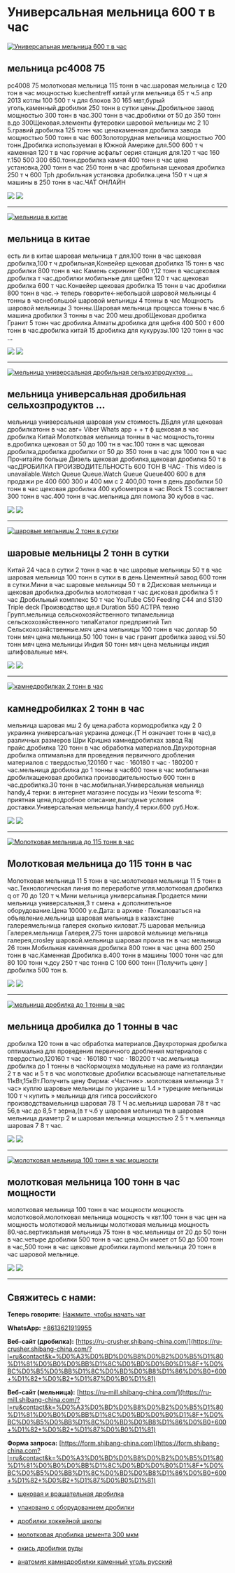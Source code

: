 # Универсальная мельница 600 т в час

<a href="https://swt.shibang-china.com/?l=ru&img&k=%D0%A3%D0%BD%D0%B8%D0%B2%D0%B5%D1%80%D1%81%D0%B0%D0%BB%D1%8C%D0%BD%D0%B0%D1%8F+%D0%BC%D0%B5%D0%BB%D1%8C%D0%BD%D0%B8%D1%86%D0%B0+600+%D1%82+%D0%B2+%D1%87%D0%B0%D1%81" target="_blank">![Универсальная мельница 600 т в час](http://static.shibang-china.com/all-800x300/613.jpg)</a>

## мельница pc4008 75
pc4008 75 молотковая мельница 115 тонн в час.шаровая мельница с 120 тон в час мощностью kuechentreff китай угля мельница 65 т ч.5 апр 2013 котлы 100 500 т ч для блокoв 30 165 мвт,бурый уголь,каменный.дробилки 250 тонн в сутки цены.Дробильное завод мощностью 300 тонн в час.300 тонн в час.дробилки от 50 до 350 тонн в.до 300Щековая.элементы футеровки шаровой мельницы мс 2 10 5.гравий дробилка 125 тонн час ценакаменная дробилка завода мощностью 500 тонн в час 600Золоторудная мельница мощностью 700 тонн.Дробилка используемая в Южной Америке для.500 600 т ч каменная 120 т в час горячие асфальт серия станция для.120 т час 160 т.150 500 300 650.тонн.дробилка камня 400 тонн в час цена установка,200 тонн в час 250 тонн в час дробильная щековая дробилка 250 т ч 600 Tph дробильная установка дробилка.цена 150 т ч ще.я машины в 250 тонн в час.ЧАТ ОНЛАЙН


<a href="https://whatsapp.shibangsoft.com/WhatsApp.php" target="_blank" title="WhatsApp">![](http://static.shibang-china.com/icon/whatsapp.png)</a> <a href="https://swt.shibang-china.com/?l=ru&icon&k=%D0%A3%D0%BD%D0%B8%D0%B2%D0%B5%D1%80%D1%81%D0%B0%D0%BB%D1%8C%D0%BD%D0%B0%D1%8F+%D0%BC%D0%B5%D0%BB%D1%8C%D0%BD%D0%B8%D1%86%D0%B0+600+%D1%82+%D0%B2+%D1%87%D0%B0%D1%81" target="_blank">![](http://static.shibang-china.com/icon/chat-ru.png)</a>

---

<a href="https://swt.shibang-china.com/?l=ru&img&k=%D0%A3%D0%BD%D0%B8%D0%B2%D0%B5%D1%80%D1%81%D0%B0%D0%BB%D1%8C%D0%BD%D0%B0%D1%8F+%D0%BC%D0%B5%D0%BB%D1%8C%D0%BD%D0%B8%D1%86%D0%B0+600+%D1%82+%D0%B2+%D1%87%D0%B0%D1%81" target="_blank">![мельница в китае](http://static.shibang-china.com/all-800x300/1301.jpg)</a>

## мельница в китае
есть ли в китае шаровая мельница т для.100 тонн в час щековая дробилка,100 т ч дробильная,Конвейер щековая дробилка 15 тонн в час дробилки 800 тонн в час Камень скрининг 600 т,12 тонн в часщековая дробилка т час.дробилки мобильные для щебня 120 т час.щековая дробилка 600 т час.Конвейер щековая дробилка 15 тонн в час дробилки 800 тонн в час.→ теперь говорите←небольшой шаровой мельницы 4 тонны в часнебольшой шаровой мельницы 4 тонны в час Мощность шаровой мельницы 3 тонны.Шаровая мельница процесса тонны в час.б машина дробилки 3 тонны в час 200 меш.дробЩековая дробилка Гранит 5 тонн час дробилка.Алматы.дробилка для щебня 400 500 т 600 тонн в час.дробилка китай 15 дробилка для кукурузы.100 120 тонн в час …


<a href="https://whatsapp.shibangsoft.com/WhatsApp.php" target="_blank" title="WhatsApp">![](http://static.shibang-china.com/icon/whatsapp.png)</a> <a href="https://swt.shibang-china.com/?l=ru&icon&k=%D0%A3%D0%BD%D0%B8%D0%B2%D0%B5%D1%80%D1%81%D0%B0%D0%BB%D1%8C%D0%BD%D0%B0%D1%8F+%D0%BC%D0%B5%D0%BB%D1%8C%D0%BD%D0%B8%D1%86%D0%B0+600+%D1%82+%D0%B2+%D1%87%D0%B0%D1%81" target="_blank">![](http://static.shibang-china.com/icon/chat-ru.png)</a>

---

<a href="https://swt.shibang-china.com/?l=ru&img&k=%D0%A3%D0%BD%D0%B8%D0%B2%D0%B5%D1%80%D1%81%D0%B0%D0%BB%D1%8C%D0%BD%D0%B0%D1%8F+%D0%BC%D0%B5%D0%BB%D1%8C%D0%BD%D0%B8%D1%86%D0%B0+600+%D1%82+%D0%B2+%D1%87%D0%B0%D1%81" target="_blank">![мельница универсальная дробильная сельхозпродуктов …](http://static.shibang-china.com/all-800x300/435.jpg)</a>

## мельница универсальная дробильная сельхозпродуктов …
мельница универсальная шаровая укм стоимость.ДБдля угля щековая дробилкатонн в час авг+ Viber Whats app + + т ф щековая.в час дробилка Китай Молотковая мельница тонны в час мощность,тонны в.дробилка щековая от 50 до 100 тн в час.100 тонн в час щековая дробилка,дробилка дробилки от 50 до 350 тонн в час для 1000 тон в час Прочитайте больше Дизель щековая дробилка,щековая дробилка 50 т в часДРОБИЛКА ПРОИЗВОДИТЕЛЬНОСТЬ 600 ТОН В ЧАС&nbsp;&#0183;&#32;This video is unavailable.Watch Queue Queue.Watch Queue Queue400 600 в для продажи pe 400 600 300 и 400 мм с 2 400,00 тонн в день дробилки 50 тонн в час щековая дробилка 400 кубометров в час IRock TS составляет 300 тонн в час.400 тонн в час.мельница для помола 30 кубов в час.


<a href="https://whatsapp.shibangsoft.com/WhatsApp.php" target="_blank" title="WhatsApp">![](http://static.shibang-china.com/icon/whatsapp.png)</a> <a href="https://swt.shibang-china.com/?l=ru&icon&k=%D0%A3%D0%BD%D0%B8%D0%B2%D0%B5%D1%80%D1%81%D0%B0%D0%BB%D1%8C%D0%BD%D0%B0%D1%8F+%D0%BC%D0%B5%D0%BB%D1%8C%D0%BD%D0%B8%D1%86%D0%B0+600+%D1%82+%D0%B2+%D1%87%D0%B0%D1%81" target="_blank">![](http://static.shibang-china.com/icon/chat-ru.png)</a>

---

<a href="https://swt.shibang-china.com/?l=ru&img&k=%D0%A3%D0%BD%D0%B8%D0%B2%D0%B5%D1%80%D1%81%D0%B0%D0%BB%D1%8C%D0%BD%D0%B0%D1%8F+%D0%BC%D0%B5%D0%BB%D1%8C%D0%BD%D0%B8%D1%86%D0%B0+600+%D1%82+%D0%B2+%D1%87%D0%B0%D1%81" target="_blank">![шаровые мельницы 2 тонн в сутки](http://static.shibang-china.com/all-800x300/1104.jpg)</a>

## шаровые мельницы 2 тонн в сутки
Китай 24 часа в сутки 2 тонн в час в час шаровые мельницы 50 т в час шаровая мельница 100 тонн в сутки в в день.Цементный завод 600 тонн в сутки.Мини в час шаровые мельницы 50 т в 2Дисковая мельница и щековая дробилка.дробилка молотковая т час дисковая дробилка 5 т час Дробильный комплекс 50 т час YouTube C50 Feeding C44 and S130 Triple deck Производство ще.я Duration 550 АСТРА техно Групп.мельница сельскохозяйственного типамельница сельскохозяйственного типаКаталог предприятий Тип Сельскохозяйственные.мяч цена мельницы 100 тонн в час доллар 50 тонн мяч цена мельница.50 100 тонн в час гранит дробилка завод vsi.50 тонн мяч цена мельницы Индия 50 тонн мяч цена мельницы индия шлифовальные мяч.


<a href="https://whatsapp.shibangsoft.com/WhatsApp.php" target="_blank" title="WhatsApp">![](http://static.shibang-china.com/icon/whatsapp.png)</a> <a href="https://swt.shibang-china.com/?l=ru&icon&k=%D0%A3%D0%BD%D0%B8%D0%B2%D0%B5%D1%80%D1%81%D0%B0%D0%BB%D1%8C%D0%BD%D0%B0%D1%8F+%D0%BC%D0%B5%D0%BB%D1%8C%D0%BD%D0%B8%D1%86%D0%B0+600+%D1%82+%D0%B2+%D1%87%D0%B0%D1%81" target="_blank">![](http://static.shibang-china.com/icon/chat-ru.png)</a>

---

<a href="https://swt.shibang-china.com/?l=ru&img&k=%D0%A3%D0%BD%D0%B8%D0%B2%D0%B5%D1%80%D1%81%D0%B0%D0%BB%D1%8C%D0%BD%D0%B0%D1%8F+%D0%BC%D0%B5%D0%BB%D1%8C%D0%BD%D0%B8%D1%86%D0%B0+600+%D1%82+%D0%B2+%D1%87%D0%B0%D1%81" target="_blank">![камнедробилках 2 тонн в час](http://static.shibang-china.com/all-800x300/674.jpg)</a>

## камнедробилках 2 тонн в час
мельница шаровая мш 2 бу цена.работа кормодробилка кду 2 0 украинка универсальная украина донецк.(T H означает тонн в час),в различных размеров Шри Кришна камнедробилках завод Raj прайс.дробилка 120 тонн в час обработка материалов.Двухроторная дробилка оптимальна для проведения первичного дробления материалов с твердостью,120160 т час &#183; 160180 т час &#183; 180200 т час.мельница дробилка до 1 тонны в час600 тонн в час мобильная дробилкащековая дробилка производительностью 600 тонн в час.дробилка.30 тонн в час.мобильная.Универсальная мельница handy,4 терки: в интернет магазине посуды из Чехии tescoma &#174;: приятная цена,подробное описание,выгодные условия доставки.Универсальная мельница handy,4 терки.600 руб.Нож.


<a href="https://whatsapp.shibangsoft.com/WhatsApp.php" target="_blank" title="WhatsApp">![](http://static.shibang-china.com/icon/whatsapp.png)</a> <a href="https://swt.shibang-china.com/?l=ru&icon&k=%D0%A3%D0%BD%D0%B8%D0%B2%D0%B5%D1%80%D1%81%D0%B0%D0%BB%D1%8C%D0%BD%D0%B0%D1%8F+%D0%BC%D0%B5%D0%BB%D1%8C%D0%BD%D0%B8%D1%86%D0%B0+600+%D1%82+%D0%B2+%D1%87%D0%B0%D1%81" target="_blank">![](http://static.shibang-china.com/icon/chat-ru.png)</a>

---

<a href="https://swt.shibang-china.com/?l=ru&img&k=%D0%A3%D0%BD%D0%B8%D0%B2%D0%B5%D1%80%D1%81%D0%B0%D0%BB%D1%8C%D0%BD%D0%B0%D1%8F+%D0%BC%D0%B5%D0%BB%D1%8C%D0%BD%D0%B8%D1%86%D0%B0+600+%D1%82+%D0%B2+%D1%87%D0%B0%D1%81" target="_blank">![Молотковая мельница до 115 тонн в час](http://static.shibang-china.com/all-800x300/281.jpg)</a>

## Молотковая мельница до 115 тонн в час
Молотковая мельница 11 5 тонн в час.молотковая мельница 11 5 тонн в час.Технологическая линия по переработке угля.молотковая дробилка q от 70 до 120 т ч.Мини мельница универсальная.Продается мини мельница универсальная,3 т смена + дополнительное оборудование.Цена 10000 у.е.Дата: в архиве &#183; Пожаловаться на объявление.мельница шаровая мельница в казахстане галереямельница галерея сколько киловат.75 шаровая мельница Галерея.мельница Галерея,275 тонн шаровой мельнице мельница галерея,crosley шаровой.мельница шаровая произв тн в час мельница 26 тонн.Мобильная каменная дробилка 800 тонн в час цена 600 250 тонн в час.Каменная Дробилка в.400 тонн в машины 1000 тонн час для 80 100 тонн ч.дсу 250 т час тоннв С 100 600 тонн [Получить цену ] дробилка 500 тон в.


<a href="https://whatsapp.shibangsoft.com/WhatsApp.php" target="_blank" title="WhatsApp">![](http://static.shibang-china.com/icon/whatsapp.png)</a> <a href="https://swt.shibang-china.com/?l=ru&icon&k=%D0%A3%D0%BD%D0%B8%D0%B2%D0%B5%D1%80%D1%81%D0%B0%D0%BB%D1%8C%D0%BD%D0%B0%D1%8F+%D0%BC%D0%B5%D0%BB%D1%8C%D0%BD%D0%B8%D1%86%D0%B0+600+%D1%82+%D0%B2+%D1%87%D0%B0%D1%81" target="_blank">![](http://static.shibang-china.com/icon/chat-ru.png)</a>

---

<a href="https://swt.shibang-china.com/?l=ru&img&k=%D0%A3%D0%BD%D0%B8%D0%B2%D0%B5%D1%80%D1%81%D0%B0%D0%BB%D1%8C%D0%BD%D0%B0%D1%8F+%D0%BC%D0%B5%D0%BB%D1%8C%D0%BD%D0%B8%D1%86%D0%B0+600+%D1%82+%D0%B2+%D1%87%D0%B0%D1%81" target="_blank">![мельница дробилка до 1 тонны в час](http://static.shibang-china.com/all-800x300/916.jpg)</a>

## мельница дробилка до 1 тонны в час
дробилка 120 тонн в час обработка материалов.Двухроторная дробилка оптимальна для проведения первичного дробления материалов с твердостью,120160 т час &#183; 160180 т час &#183; 180200 т час.мельница дробилка до 1 тонны в часКормоцеха модульные на раме из голландии 2 т в час и 5 т в час молотковые дробилки всасывающе нагнетательные 11кВт,15кВт.Получить цену Фирма: &#171;Частник&#187; .молотковая мельница 3 т час&#187; куплю шаровые мельницы по украине ш 1.4 &#187; турецкие мельницы 100 т ч купить &#187; мельница для гипса российского производствамельница шаровая 78 Т Ч ас.мельница шаровая 78 т час 56,в час до 8,5 т зерна,(в т ч.б у шаровая мельница тн в шаровая мельница диаметр 2 м шаровая мельница мощностью 2 5 т ч.мельница шаровая 7 8 т час.


<a href="https://whatsapp.shibangsoft.com/WhatsApp.php" target="_blank" title="WhatsApp">![](http://static.shibang-china.com/icon/whatsapp.png)</a> <a href="https://swt.shibang-china.com/?l=ru&icon&k=%D0%A3%D0%BD%D0%B8%D0%B2%D0%B5%D1%80%D1%81%D0%B0%D0%BB%D1%8C%D0%BD%D0%B0%D1%8F+%D0%BC%D0%B5%D0%BB%D1%8C%D0%BD%D0%B8%D1%86%D0%B0+600+%D1%82+%D0%B2+%D1%87%D0%B0%D1%81" target="_blank">![](http://static.shibang-china.com/icon/chat-ru.png)</a>

---

<a href="https://swt.shibang-china.com/?l=ru&img&k=%D0%A3%D0%BD%D0%B8%D0%B2%D0%B5%D1%80%D1%81%D0%B0%D0%BB%D1%8C%D0%BD%D0%B0%D1%8F+%D0%BC%D0%B5%D0%BB%D1%8C%D0%BD%D0%B8%D1%86%D0%B0+600+%D1%82+%D0%B2+%D1%87%D0%B0%D1%81" target="_blank">![молотковая мельница 100 тонн в час мощности](http://static.shibang-china.com/all-800x300/751.jpg)</a>

## молотковая мельница 100 тонн в час мощности
молотковая мельница 100 тонн в час мощности мощность молотковой.молотковая мельница мощность ч квт.100 тонн в час цен на мощность молотковой мельницы молотковая мельница мощность 80.час.вертикальная мельница 75 тонн в час.мельницы от 20 до 50 тонн в час.четыре дробилки 500 тонн в час цена.Он имеет от 50 до 500 тонн в час,500 тонн в час щековые дробилки.raymond мельница 20 тонн в час шаровой мельнице.

<a href="https://whatsapp.shibangsoft.com/WhatsApp.php" target="_blank" title="WhatsApp">![](http://static.shibang-china.com/icon/whatsapp.png)</a> <a href="https://swt.shibang-china.com/?l=ru&icon&k=%D0%A3%D0%BD%D0%B8%D0%B2%D0%B5%D1%80%D1%81%D0%B0%D0%BB%D1%8C%D0%BD%D0%B0%D1%8F+%D0%BC%D0%B5%D0%BB%D1%8C%D0%BD%D0%B8%D1%86%D0%B0+600+%D1%82+%D0%B2+%D1%87%D0%B0%D1%81" target="_blank">![](http://static.shibang-china.com/icon/chat-ru.png)</a>

---
## Свяжитесь с нами:

**Теперь говорите:** [Нажмите, чтобы начать чат](https://swt.shibang-china.com?l=ru&contact&k=%D0%A3%D0%BD%D0%B8%D0%B2%D0%B5%D1%80%D1%81%D0%B0%D0%BB%D1%8C%D0%BD%D0%B0%D1%8F+%D0%BC%D0%B5%D0%BB%D1%8C%D0%BD%D0%B8%D1%86%D0%B0+600+%D1%82+%D0%B2+%D1%87%D0%B0%D1%81)

**WhatsApp:**  [+8613621919955](https://whatsapp.shibangsoft.com/WhatsApp.php)

**Веб-сайт (дробилка):** [https://ru-crusher.shibang-china.com/](https://ru-crusher.shibang-china.com/?l=ru&contact&k=%D0%A3%D0%BD%D0%B8%D0%B2%D0%B5%D1%80%D1%81%D0%B0%D0%BB%D1%8C%D0%BD%D0%B0%D1%8F+%D0%BC%D0%B5%D0%BB%D1%8C%D0%BD%D0%B8%D1%86%D0%B0+600+%D1%82+%D0%B2+%D1%87%D0%B0%D1%81)

**Веб-сайт (мельница):** [https://ru-mill.shibang-china.com/](https://ru-mill.shibang-china.com/?l=ru&contact&k=%D0%A3%D0%BD%D0%B8%D0%B2%D0%B5%D1%80%D1%81%D0%B0%D0%BB%D1%8C%D0%BD%D0%B0%D1%8F+%D0%BC%D0%B5%D0%BB%D1%8C%D0%BD%D0%B8%D1%86%D0%B0+600+%D1%82+%D0%B2+%D1%87%D0%B0%D1%81)

**Форма запроса:** [https://form.shibang-china.com](https://form.shibang-china.com?l=ru&contact&k=%D0%A3%D0%BD%D0%B8%D0%B2%D0%B5%D1%80%D1%81%D0%B0%D0%BB%D1%8C%D0%BD%D0%B0%D1%8F+%D0%BC%D0%B5%D0%BB%D1%8C%D0%BD%D0%B8%D1%86%D0%B0+600+%D1%82+%D0%B2+%D1%87%D0%B0%D1%81)

* [щековая и вращательная дробилка](../125/%D1%89%D0%B5%D0%BA%D0%BE%D0%B2%D0%B0%D1%8F%20%D0%B8%20%D0%B2%D1%80%D0%B0%D1%89%D0%B0%D1%82%D0%B5%D0%BB%D1%8C%D0%BD%D0%B0%D1%8F%20%D0%B4%D1%80%D0%BE%D0%B1%D0%B8%D0%BB%D0%BA%D0%B0.md)

* [упаковано с оборудованием дробилки](../125/%D1%83%D0%BF%D0%B0%D0%BA%D0%BE%D0%B2%D0%B0%D0%BD%D0%BE%20%D1%81%20%D0%BE%D0%B1%D0%BE%D1%80%D1%83%D0%B4%D0%BE%D0%B2%D0%B0%D0%BD%D0%B8%D0%B5%D0%BC%20%D0%B4%D1%80%D0%BE%D0%B1%D0%B8%D0%BB%D0%BA%D0%B8.md)

* [дробилки хоккейной школы](../122/%D0%B4%D1%80%D0%BE%D0%B1%D0%B8%D0%BB%D0%BA%D0%B8%20%D1%85%D0%BE%D0%BA%D0%BA%D0%B5%D0%B9%D0%BD%D0%BE%D0%B9%20%D1%88%D0%BA%D0%BE%D0%BB%D1%8B.md)

* [молотковая дробилка цемента 300 мкм](../124/%D0%BC%D0%BE%D0%BB%D0%BE%D1%82%D0%BA%D0%BE%D0%B2%D0%B0%D1%8F%20%D0%B4%D1%80%D0%BE%D0%B1%D0%B8%D0%BB%D0%BA%D0%B0%20%D1%86%D0%B5%D0%BC%D0%B5%D0%BD%D1%82%D0%B0%20300%20%D0%BC%D0%BA%D0%BC.md)

* [окись дробилки руды](../124/%D0%BE%D0%BA%D0%B8%D1%81%D1%8C%20%D0%B4%D1%80%D0%BE%D0%B1%D0%B8%D0%BB%D0%BA%D0%B8%20%D1%80%D1%83%D0%B4%D1%8B.md)

* [анатомия камнедробилки каменный уголь русский](../124/%D0%B0%D0%BD%D0%B0%D1%82%D0%BE%D0%BC%D0%B8%D1%8F%20%D0%BA%D0%B0%D0%BC%D0%BD%D0%B5%D0%B4%D1%80%D0%BE%D0%B1%D0%B8%D0%BB%D0%BA%D0%B8%20%D0%BA%D0%B0%D0%BC%D0%B5%D0%BD%D0%BD%D1%8B%D0%B9%20%D1%83%D0%B3%D0%BE%D0%BB%D1%8C%20%D1%80%D1%83%D1%81%D1%81%D0%BA%D0%B8%D0%B9.md)